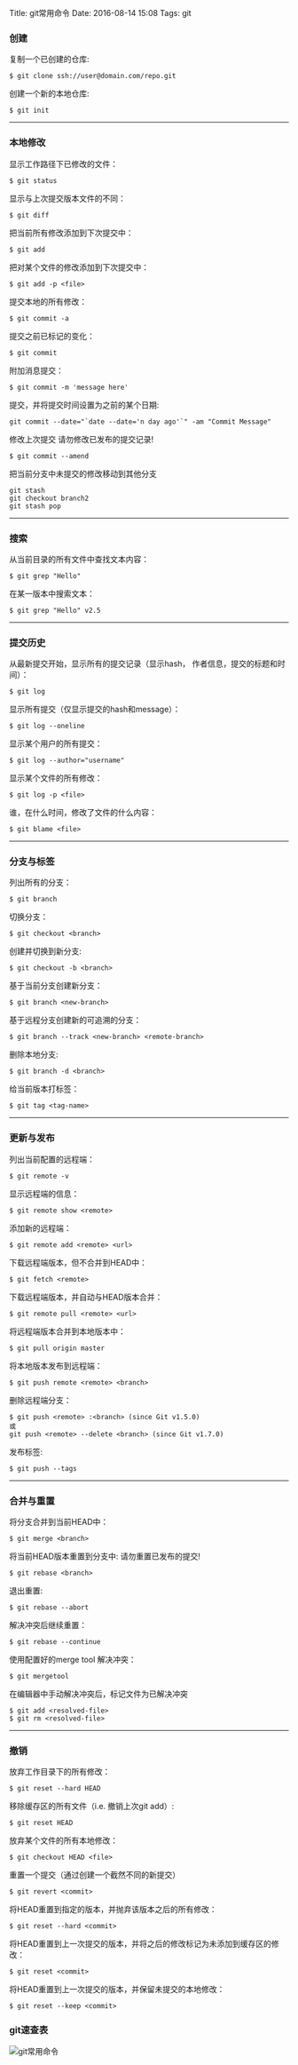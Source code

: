 Title: git常用命令
Date: 2016-08-14 15:08
Tags: git


### 创建

复制一个已创建的仓库:
```
$ git clone ssh://user@domain.com/repo.git
```
创建一个新的本地仓库:
```
$ git init
```

---

### 本地修改

显示工作路径下已修改的文件：
```
$ git status
```
显示与上次提交版本文件的不同：
```
$ git diff
```
把当前所有修改添加到下次提交中：
```
$ git add
```
把对某个文件的修改添加到下次提交中：
```
$ git add -p <file>
```
提交本地的所有修改：
```
$ git commit -a
```
提交之前已标记的变化：
```
$ git commit
```
附加消息提交：
```
$ git commit -m 'message here'
```
提交，并将提交时间设置为之前的某个日期:
```
git commit --date="`date --date='n day ago'`" -am "Commit Message"
```
修改上次提交
请勿修改已发布的提交记录!
```
$ git commit --amend
```
把当前分支中未提交的修改移动到其他分支
```
git stash
git checkout branch2
git stash pop
```

---

### 搜索

从当前目录的所有文件中查找文本内容：
```
$ git grep "Hello"
```
在某一版本中搜索文本：
```
$ git grep "Hello" v2.5
```

---

### 提交历史

从最新提交开始，显示所有的提交记录（显示hash， 作者信息，提交的标题和时间）：
```
$ git log
```
显示所有提交（仅显示提交的hash和message）：
```
$ git log --oneline
```
显示某个用户的所有提交：
```
$ git log --author="username"
```
显示某个文件的所有修改：
```
$ git log -p <file>
```
谁，在什么时间，修改了文件的什么内容：
```
$ git blame <file>
```

---

### 分支与标签

列出所有的分支：
```
$ git branch
```
切换分支：
```
$ git checkout <branch>
```
创建并切换到新分支:
```
$ git checkout -b <branch>
```
基于当前分支创建新分支：
```
$ git branch <new-branch>
```
基于远程分支创建新的可追溯的分支：
```
$ git branch --track <new-branch> <remote-branch>
```
删除本地分支:
```
$ git branch -d <branch>
```
给当前版本打标签：
```
$ git tag <tag-name>
```

---

### 更新与发布

列出当前配置的远程端：
```
$ git remote -v
```
显示远程端的信息：
```
$ git remote show <remote>
```
添加新的远程端：
```
$ git remote add <remote> <url>
```
下载远程端版本，但不合并到HEAD中：
```
$ git fetch <remote>
```
下载远程端版本，并自动与HEAD版本合并：
```
$ git remote pull <remote> <url>
```
将远程端版本合并到本地版本中：
```
$ git pull origin master
```
将本地版本发布到远程端：
```
$ git push remote <remote> <branch>
```
删除远程端分支：
```
$ git push <remote> :<branch> (since Git v1.5.0)
或
git push <remote> --delete <branch> (since Git v1.7.0)
```
发布标签:
```
$ git push --tags
```

---

### 合并与重置

将分支合并到当前HEAD中：
```
$ git merge <branch>
```
将当前HEAD版本重置到分支中:
请勿重置已发布的提交!
```
$ git rebase <branch>
```
退出重置:
```
$ git rebase --abort
```
解决冲突后继续重置：
```
$ git rebase --continue
```
使用配置好的merge tool 解决冲突：
```
$ git mergetool
```
在编辑器中手动解决冲突后，标记文件为已解决冲突
```
$ git add <resolved-file>
$ git rm <resolved-file>
```

---

### 撤销

放弃工作目录下的所有修改：
```
$ git reset --hard HEAD
```
移除缓存区的所有文件（i.e. 撤销上次git add）:
```
$ git reset HEAD
```
放弃某个文件的所有本地修改：
```
$ git checkout HEAD <file>
```
重置一个提交（通过创建一个截然不同的新提交）
```
$ git revert <commit>
```
将HEAD重置到指定的版本，并抛弃该版本之后的所有修改：
```
$ git reset --hard <commit>
```
将HEAD重置到上一次提交的版本，并将之后的修改标记为未添加到缓存区的修改：
```
$ git reset <commit>
```
将HEAD重置到上一次提交的版本，并保留未提交的本地修改：
```
$ git reset --keep <commit>
```

### git速查表

![git常用命令](/images/git-polling-list.png)

